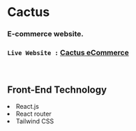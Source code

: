 # Cactus
### E-commerce website.


### `Live Website :` [Cactus eCommerce](https://cactus-nine.vercel.app/)

<br>

<h2>Front-End Technology</h2>
<li>React.js</li>
<li>React router</li>
<li>Tailwind CSS</li>
